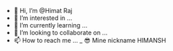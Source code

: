 - 👋 Hi, I’m @Himat Raj
- 👀 I’m interested in ...
- 🌱 I’m currently learning ...
- 💞️ I’m looking to collaborate on ...
- 📫 How to reach me ...
_ 😎  Mine nickname HIMANSH
<!---
Himansh555/Himansh555 is a ✨ special ✨ repository because its `README.md` (this file) appears on your GitHub profile.
You can click the Preview link to take a look at your changes.
--->
